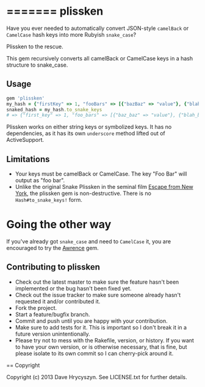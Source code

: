 =======
plissken
========

Have you ever needed to automatically convert JSON-style `camelBack` or `CamelCase` hash keys into more Rubyish `snake_case`?

Plissken to the rescue.

This gem recursively converts all camelBack or CamelCase keys in a hash structure to snake_case.

## Usage

```ruby
gem 'plissken'
my_hash = {"firstKey" => 1, "fooBars" => [{"bazBaz" => "value"}, {"blahBlah" => "value"}]}
snaked_hash = my_hash.to_snake_keys
# => {"first_key" => 1, "foo_bars" => [{"baz_baz" => "value"}, {"blah_blah" => "value"}]}
```

Plissken works on either string keys or symbolized keys. It has no dependencies, as it has its own `underscore` method lifted out of ActiveSupport.

## Limitations

* Your keys must be camelBack or CamelCase. The key "Foo Bar" will output as "foo bar".
* Unlike the original Snake Plissken in the seminal film [Escape from New York](http://en.wikipedia.org/wiki/Escape_from_New_York), the plissken gem is non-destructive. There is no `Hash#to_snake_keys!` form.

# Going the other way

If you've already got `snake_case` and need to `CamelCase` it, you are encouraged to try
the [Awrence](http://github.com/futurechimp/awrence) gem.

## Contributing to plissken

* Check out the latest master to make sure the feature hasn't been implemented or the bug hasn't been fixed yet.
* Check out the issue tracker to make sure someone already hasn't requested it and/or contributed it.
* Fork the project.
* Start a feature/bugfix branch.
* Commit and push until you are happy with your contribution.
* Make sure to add tests for it. This is important so I don't break it in a future version unintentionally.
* Please try not to mess with the Rakefile, version, or history. If you want to have your own version, or is otherwise necessary, that is fine, but please isolate to its own commit so I can cherry-pick around it.

== Copyright

Copyright (c) 2013 Dave Hrycyszyn. See LICENSE.txt for
further details.

